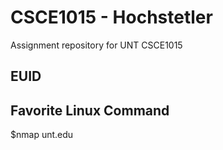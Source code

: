 # CSCE1015 - Hochstetler
Assignment repository for UNT CSCE1015
## EUID

## Favorite Linux Command
$nmap unt.edu
